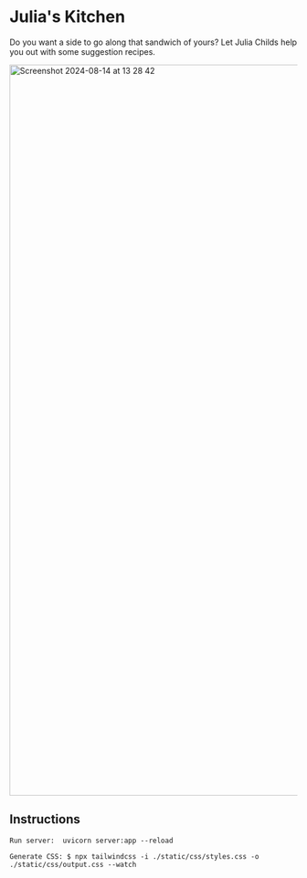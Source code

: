 # Julia's Kitchen

Do you want a side to go along that sandwich of yours? Let Julia Childs help you out with some suggestion recipes.

<img width="1280" alt="Screenshot 2024-08-14 at 13 28 42" src="https://github.com/user-attachments/assets/f81e741f-0acf-4357-83fd-618e2c6ceea8">

## Instructions

`Run server:  uvicorn server:app --reload`

`Generate CSS: $ npx tailwindcss -i ./static/css/styles.css -o ./static/css/output.css --watch`



